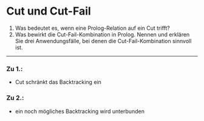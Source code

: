 # Cut und Cut-Fail
1. Was bedeutet es, wenn eine Prolog-Relation auf ein Cut trifft?
2. Was bewirkt die Cut-Fail-Kombination in Prolog. Nennen und erklären Sie drei Anwendungsfälle, bei denen die Cut-Fail-Kombination sinnvoll ist.
---
### Zu 1.:
- Cut schränkt das Backtracking ein
### Zu 2.:
- ein noch mögliches Backtracking wird unterbunden
